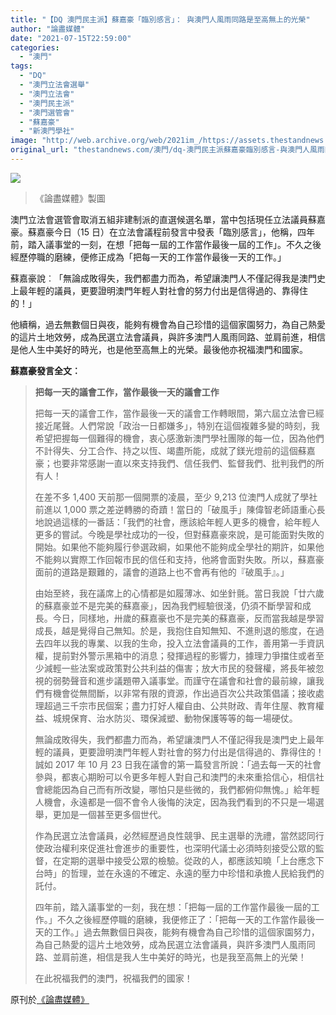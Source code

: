 ```yaml
---
title: "【DQ 澳門民主派】蘇嘉豪「臨別感言」： 與澳門人風雨同路是至高無上的光榮"
author: "論盡媒體"
date: "2021-07-15T22:59:00"
categories:
  - "澳門"
tags:
  - "DQ"
  - "澳門立法會選舉"
  - "澳門立法會"
  - "澳門民主派"
  - "澳門選管會"
  - "蘇嘉豪"
  - "新澳門學社"
image: "http://web.archive.org/web/2021im_/https://assets.thestandnews.com/media/photos/210715_0715_1054.png"
original_url: "thestandnews.com/澳門/dq-澳門民主派蘇嘉豪臨別感言-與澳門人風雨同路是至高無上的光榮"
---
```

![](http://web.archive.org/web/2021im_/https://assets.thestandnews.com/media/photos/210715_0715_1054.png)
> 《論盡媒體》製圖

澳門立法會選管會取消五組非建制派的直選候選名單，當中包括現任立法議員蘇嘉豪。蘇嘉豪今日（15 日）在立法會議程前發言中發表「臨別感言」，他稱，四年前，踏入議事堂的一刻，在想「把每一屆的工作當作最後一屆的工作」。不久之後經歷停職的磨練，便修正成為「把每一天的工作當作最後一天的工作。」

蘇嘉豪說︰「無論成敗得失，我們都盡力而為，希望讓澳門人不僅記得我是澳門史上最年輕的議員，更要證明澳門年輕人對社會的努力付出是信得過的、靠得住的！」

他續稱，過去無數個日與夜，能夠有機會為自己珍惜的這個家園努力，為自己熱愛的這片土地效勞，成為民選立法會議員，與許多澳門人風雨同路、並肩前進，相信是他人生中美好的時光，也是他至高無上的光榮。最後他亦祝福澳門和國家。

**蘇嘉豪發言全文︰**

> **把每一天的議會工作，當作最後一天的議會工作**
> 
> 把每一天的議會工作，當作最後一天的議會工作轉眼間，第六屆立法會已經接近尾聲。人們常說「政治一日都嫌多」，特別在這個複雜多變的時刻，我希望把握每一個難得的機會，衷心感激新澳門學社團隊的每一位，因為他們不計得失、分工合作、持之以恆、竭盡所能，成就了鎂光燈前的這個蘇嘉豪；也要非常感謝一直以來支持我們、信任我們、監督我們、批判我們的所有人！
> 
> 在差不多 1,400 天前那一個開票的凌晨，至少 9,213 位澳門人成就了學社前進以 1,000 票之差逆轉勝的奇蹟！當日的「破風手」陳偉智老師語重心長地說過這樣的一番話：「我們的社會，應該給年輕人更多的機會，給年輕人更多的嘗試。今晚是學社成功的一役，但對蘇嘉豪來說，是可能面對失敗的開始。如果他不能夠履行參選政綱，如果他不能夠成全學社的期許，如果他不能夠以實際工作回報市民的信任和支持，他將會面對失敗。所以，蘇嘉豪面前的道路是艱難的，議會的道路上也不會再有他的『破風手』。」
> 
> 由始至終，我在議席上的心情都是如履薄冰、如坐針氈。當日我說「廿六歲的蘇嘉豪並不是完美的蘇嘉豪」，因為我們經驗很淺，仍須不斷學習和成長。今日，同樣地，卅歲的蘇嘉豪也不是完美的蘇嘉豪，反而當我越是學習成長，越是覺得自己無知。於是，我抱住自知無知、不進則退的態度，在過去四年以我的專業、以我的生命，投入立法會議員的工作，善用第一手資訊權，提前對外警示黑箱中的消息；發揮過程的影響力，據理力爭擋住或者至少減輕一些法案或政策對公共利益的傷害；放大市民的發聲權，將長年被忽視的弱勢聲音和進步議題帶入議事堂。而謹守在議會和社會的最前線，讓我們有機會從無間斷，以非常有限的資源，作出過百次公共政策倡議；接收處理超過三千宗市民個案；盡力打好人權自由、公共財政、青年住屋、教育權益、城規保育、治水防災、環保減塑、動物保護等等的每一場硬仗。
> 
> 無論成敗得失，我們都盡力而為，希望讓澳門人不僅記得我是澳門史上最年輕的議員，更要證明澳門年輕人對社會的努力付出是信得過的、靠得住的！誠如 2017 年 10 月 23 日我在議會的第一篇發言所說：「過去每一天的社會參與，都衷心期盼可以令更多年輕人對自己和澳門的未來重拾信心，相信社會總能因為自己而有所改變，哪怕只是些微的，我們都俯仰無愧。」給年輕人機會，永遠都是一個不會令人後悔的決定，因為我們看到的不只是一場選舉，更加是一個甚至更多個世代。
> 
> 作為民選立法會議員，必然經歷過良性競爭、民主選舉的洗禮，當然認同行使政治權利來促進社會進步的重要性，也深明代議士必須時刻接受公眾的監督，在定期的選舉中接受公眾的檢驗。從政的人，都應該知曉「上台應念下台時」的哲理，並在永遠的不確定、永遠的壓力中珍惜和承擔人民給我們的託付。
> 
> 四年前，踏入議事堂的一刻，我在想：「把每一屆的工作當作最後一屆的工作。」不久之後經歷停職的磨練，我便修正了：「把每一天的工作當作最後一天的工作。」過去無數個日與夜，能夠有機會為自己珍惜的這個家園努力，為自己熱愛的這片土地效勞，成為民選立法會議員，與許多澳門人風雨同路、並肩前進，相信是我人生中美好的時光，也是我至高無上的光榮！
> 
> 在此祝福我們的澳門，祝福我們的國家！

原刊於[《論盡媒體》](http://web.archive.org/web/20211229132801/https://aamacau.com/2021/07/15/%E8%98%87%E5%98%89%E8%B1%AA%E3%80%8C%E8%87%A8%E5%88%A5%E6%84%9F%E8%A8%80%E3%80%8D%EF%BC%9A-%E8%88%87%E6%BE%B3%E9%96%80%E4%BA%BA%E9%A2%A8%E9%9B%A8%E5%90%8C%E8%B7%AF%E6%98%AF%E8%87%B3%E9%AB%98%E7%84%A1/)